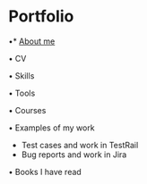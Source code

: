# Portfolio
•* [About me](url)

• CV

• Skills

• Tools

• Courses

• Examples of my work
* Test cases and work in TestRail
* Bug reports and work in Jira


• Books I have read
